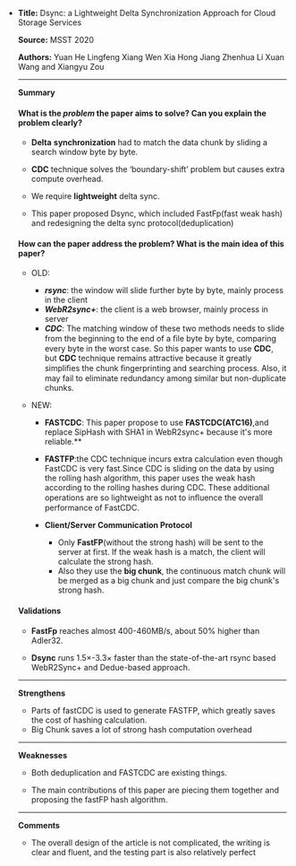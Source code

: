 + **Title:** Dsync: a Lightweight Delta Synchronization Approach for Cloud Storage Services

  **Source:** MSST 2020

  **Authors:** Yuan He  Lingfeng Xiang Wen Xia  Hong Jiang  Zhenhua Li Xuan Wang and Xiangyu Zou

  ---

  **Summary**

  #### What is the *problem* the paper aims to solve? Can you explain the problem clearly?

  + **Delta** **synchronization** had to match the data chunk by sliding a search window byte by byte.

  + **CDC** technique solves the ‘boundary-shift’ problem but causes extra compute overhead.
  + We require **lightweight** delta sync.
  + This paper proposed Dsync, which included FastFp(fast weak hash) and redesigning the delta sync protocol(deduplication)

  

  #### How can the paper address the problem? What is the main idea of this paper?

  + OLD:

    + ***rsync***: the window will slide further byte by byte, mainly process in the client
    + ***WebR2sync+***: the client is a web browser, mainly process in server
    + ***CDC***: The matching window of these two methods needs to slide from the beginning to the end of a ﬁle byte by byte, comparing every byte in the worst case. So this paper wants to use **CDC**, but **CDC** technique remains attractive because it greatly simpliﬁes the chunk ﬁngerprinting and searching process. Also, it may fail to eliminate redundancy among similar but non-duplicate chunks.

  + NEW:

    + **FASTCDC**: This paper propose to use **FASTCDC(ATC16)**,and replace SipHash with SHA1 in WebR2sync+ because it's more reliable.**

    + **FASTFP**:the CDC technique incurs extra calculation even though FastCDC is very fast.Since CDC is sliding on the data by using the rolling hash algorithm, this paper uses the weak hash according to the rolling hashes during CDC. These additional operations are so lightweight as not to inﬂuence the overall performance of FastCDC.

    + **Client/Server Communication Protocol**

      + Only **FastFP**(without the strong hash) will be sent to the server at first. If the weak hash is a match, the client will calculate the strong hash.
      + Also they use the **big chunk**, the continuous match chunk will be merged as a big chunk and just compare the big chunk's strong hash.

      

  #### Validations

  + **FastFp** reaches almost 400-460MB/s, about 50% higher than Adler32.

  + **Dsync** runs 1.5×-3.3× faster than the state-of-the-art rsync based WebR2Sync+ and Dedue-based approach.

  ---

  **Strengthens**  

  + Parts of fastCDC is used to generate FASTFP, which greatly saves the cost of hashing calculation.
  + Big Chunk saves a lot of strong hash computation overhead

  ---

  **Weaknesses**  

  + Both deduplication and FASTCDC are existing things.

  + The main contributions of this paper are piecing them together and proposing the fastFP hash algorithm.

  ---

  **Comments**  

  + The overall design of the article is not complicated, the writing is clear and fluent, and the testing part is also relatively perfect

